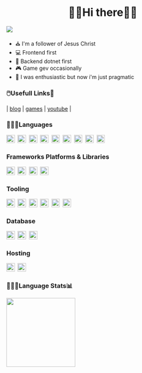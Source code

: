 

<h1 align="center"> 👋🏽Hi there👋🏽 </h1>

![](https://komarev.com/ghpvc/?username=cazterk&style=flat-square&color=blue) 
- ⛪ I'm a follower of Jesus Christ 
- 💻 Frontend first 
- 🤝 Backend dotnet first  
- 🎮 Game gev occasionally  
- 🙂 I was enthusiastic but now i'm just pragmatic 

### 🖱️Usefull Links🔗
| [blog](https://www.terklog.com/) | [games](https://cazterk.itch.io/) | [youtube](https://www.youtube.com/c/cazterk) |

<h3 align="">👨🏽‍💻Languages</h3> 
<p align="">
<img align="" alt="C#" height="21.6px"  src="https://img.shields.io/badge/C%23-239120?style=for-the-badge&logo=c-sharp&logoColor=white"/>&nbsp
<img align="" alt="HTML5"  height="21.6px"  src="https://img.shields.io/badge/HTML5-E34F26?style=for-the-badge&logo=html5&logoColor=white"/>&nbsp
<img align="" alt="CSS3"  height="21.6px"  src="https://img.shields.io/badge/CSS3-1572B6?style=for-the-badge&logo=css3&logoColor=white"/>&nbsp
<img align="" alt="Sass"  height="21.6px"  src="https://img.shields.io/badge/Sass-CC6699?style=for-the-badge&logo=sass&logoColor=white"/>&nbsp
<img align="" alt="JavaScript" height="21.6px"  src="https://img.shields.io/badge/JavaScript-F7DF1E?style=for-the-badge&logo=javascript&logoColor=black" />&nbsp
<img align="" alt="TypeScript" height="21.6px"  src="https://img.shields.io/badge/TypeScript-007ACC?style=for-the-badge&logo=typescript&logoColor=white" />&nbsp
  <img  alt="Markdown" height="21.6px"  src="https://img.shields.io/badge/Markdown-000000?style=for-the-badge&logo=markdown&logoColor=white"/>&nbsp
<img alt="Kotlin" height="21.6px" src="https://img.shields.io/badge/kotlin-%237F52FF.svg?style=for-the-badge&logo=kotlin&logoColor=white" />&nbsp
<img align="" alt="Python" height="21.6px"  src="https://img.shields.io/badge/Python-14354C?style=for-the-badge&logo=python&logoColor=white" />&nbsp
</p>

<h3 align="">Frameworks Platforms & Libraries</h3>
<p align="">
<img alt="React" height="21.6px" src="https://img.shields.io/badge/React-20232A?style=for-the-badge&logo=react&logoColor=61DAFB"/>&nbsp
<img alt="NextJs" height="21.6px"src="https://img.shields.io/badge/Next-black?style=for-the-badge&logo=next.js&logoColor=white"/>&nbsp
<img alt="Vite" height="21.6px"src="https://img.shields.io/badge/vite-%23646CFF.svg?style=for-the-badge&logo=vite&logoColor=white"/>&nbsp
<img alt="Dotnet" height="21.6px"  src="https://img.shields.io/badge/.NET-5C2D91?style=for-the-badge&logo=.net&logoColor=white"/>&nbsp
</p>

<h3 align="">Tooling</h3>
<p align="">
<img  alt="Unity" height="21.6px" src="https://img.shields.io/badge/Unity-100000?style=for-the-badge&logo=unity&logoColor=white" />&nbsp
<img alt="VS Code" height="21.6px" src="https://img.shields.io/badge/VS%20Code-0078d7.svg?style=for-the-badge&logo=visual-studio-code&logoColor=white"/>&nbsp 
<img alt="Visual Studio" height="21.6px" src="https://img.shields.io/badge/Visual%20Studio-5C2D91.svg?style=for-the-badge&logo=visual-studio&logoColor=white)"/>&nbsp
<img alt="NodeJS" height="21.6px" src="https://img.shields.io/badge/Node.js-43853D?style=for-the-badge&logo=node.js&logoColor=white"/>&nbsp
<img alt="Git" height="21.6px"src="https://img.shields.io/badge/git-%23F05033.svg?style=for-the-badge&logo=git&logoColor=white"/>&nbsp
<img alt="Docker" height="21.6px"src="https://img.shields.io/badge/Docker-2CA5E0.svg?style=for-the-badge&logo=docker&logoColor=white"/>&nbsp

</p>

<h3 align="">Database</h3>
<p align="">
<img align="" alt="Postgres"  height="21.6px" src="https://img.shields.io/badge/PostgreSQL-316192?style=for-the-badge&logo=postgresql&logoColor=white" />&nbsp
<img align="" alt="MongoDB"  height="21.6px" src="https://img.shields.io/badge/MongoDB-%234ea94b.svg?style=for-the-badge&logo=mongodb&logoColor=white" />&nbsp
<img align="" alt="Microsoft SQL Server"  height="21.6px" src="https://img.shields.io/badge/Microsoft%20SQL%20Server-CC2927?style=for-the-badge&logo=microsoft%20sql%20server&logoColor=white" />&nbsp
</p>

<h3 align="">Hosting</h3>
<p align="">
<img align="" alt="Netlify"  height="21.6px" src="https://img.shields.io/badge/Netlify-00C7B7?style=for-the-badge&logo=netlify&logoColor=white" />&nbsp
<img align="" alt="Vercel"  height="21.6px" src="https://img.shields.io/badge/vercel-%23000000.svg?style=for-the-badge&logo=vercel&logoColor=white"/>&nbsp
</p>


<h3 align=""> 👨🏽‍💻Language Stats📊 </h3>


<p align="" >
  <img height="180em" src="https://github-readme-stats.vercel.app/api/top-langs/?username=cazterk&show_icons=true&hide_border=true&layout=compact&langs_count=8&theme=tokyonight"/>
</p>   

